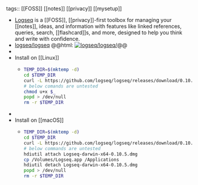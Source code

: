 tags:: [[FOSS]] [[notes]] [[privacy]] [[mysetup]]

- [Logseq](https://logseq.com/) is a [[FOSS]], [[privacy]]-first toolbox for managing your [[notes]], ideas, and information with features like linked references, queries, search, [[flashcard]]s, and more, designed to help you think and write with confidence.
- [logseq/logseq](https://github.com/logseq/logseq)
  @@html: <a href="https://github.com/logseq/logseq/"><img src="https://github-readme-stats-astronomer.vercel.app/api/pin/?username=logseq&repo=logseq&theme=tokyonight" alt="logseq/logseq/"/></a>@@
-
- Install on [[Linux]]
	- ```bash
	  TEMP_DIR=$(mktemp -d)
	  cd $TEMP_DIR
	  curl -L https://github.com/logseq/logseq/releases/download/0.10.5/Logseq-linux-x64-0.10.5.AppImage --output "Logseq-linux-x64-0.10.5.AppImage"
	  # below comands are untested
	  chmod u+x $_
	  popd > /dev/null
	  rm -r $TEMP_DIR
	  ```
-
- Install on [[macOS]]
	- ```bash
	  TEMP_DIR=$(mktemp -d)
	  cd $TEMP_DIR
	  curl -L https://github.com/logseq/logseq/releases/download/0.10.5/Logseq-darwin-x64-0.10.5.dmg --output "Logseq-darwin-x64-0.10.5.dmg"
	  # below commands are untested
	  hdiutil attach Logseq-darwin-x64-0.10.5.dmg
	  cp /Volumes/Logseq.app /Applications
	  hdiutil detach Logseq-darwin-x64-0.10.5.dmg
	  popd > /dev/null
	  rm -r $TEMP_DIR
	  ```